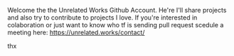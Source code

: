 Welcome the the Unrelated Works Github Account. 
He're I'll share projects and also try to contribute to projects I love. 
If you're interested in colaboration or just want to know who tf is sending pull request scedule a meeting here: https://unrelated.works/contact/ 

thx 

<!---
UnrelatedWorks/UnrelatedWorks is a ✨ special ✨ repository because its `README.md` (this file) appears on your GitHub profile.
You can click the Preview link to take a look at your changes.
--->
